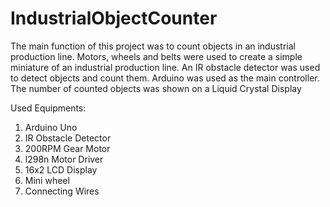 # IndustrialObjectCounter
The main function of this project was to count objects in an industrial production line. Motors, wheels and belts were used to create a simple miniature of an industrial production line. An IR obstacle detector was used to detect objects and count them. Arduino was used as the 
main controller. The number of counted objects was shown on a Liquid Crystal Display

Used Equipments:
1. Arduino Uno
2. IR Obstacle Detector
3. 200RPM Gear Motor
4. l298n Motor Driver
5. 16x2 LCD Display
6. Mini wheel
7. Connecting Wires
